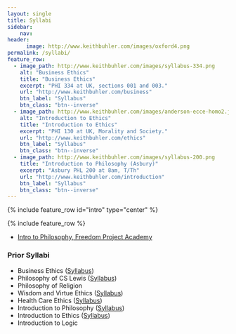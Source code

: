 ```yaml
---
layout: single
title: Syllabi
sidebar:
    nav: 
header: 
      image: http://www.keithbuhler.com/images/oxford4.png
permalink: /syllabi/
feature_row:
  - image_path: http://www.keithbuhler.com/images/syllabus-334.png
    alt: "Business Ethics"
    title: "Business Ethics"
    excerpt: "PHI 334 at UK, sections 001 and 003."
    url: "http://www.keithbuhler.com/business"
    btn_label: "Syllabus"
    btn_class: "btn--inverse"
  - image_path: http://www.keithbuhler.com/images/anderson-ecce-homo2.jpg
    alt: "Introduction to Ethics"
    title: "Introduction to Ethics"
    excerpt: "PHI 130 at UK, Morality and Society."
    url: "http://www.keithbuhler.com/ethics"
    btn_label: "Syllabus"
    btn_class: "btn--inverse"
  - image_path: http://www.keithbuhler.com/images/syllabus-200.png
    title: "Introduction to Philosophy (Asbury)"
    excerpt: "Asbury PHL 200 at 8am, T/Th"
    url: "http://www.keithbuhler.com/introduction"
    btn_label: "Syllabus"
    btn_class: "btn--inverse"
---
```


{% include feature_row id="intro" type="center" %}

{% include feature_row %}


- [Intro to Philosophy, Freedom Project Academy](http://www.keithbuhler.com/intro)

### Prior Syllabi

- Business Ethics ([Syllabus](/syllabus334))  
- Philosophy of CS Lewis ([Syllabus](/syllabus251))  
- Philosophy of Religion    
- Wisdom and Virtue Ethics  ([Syllabus](/syllabus-S2016-293-wisdom))   
- Health Care Ethics ([Syllabus](/syllabus-S2016-305-health-care))             
- Introduction to Philosophy ([Syllabus](/syllabus200))   
- Introduction to Ethics ([Syllabus](https://docs.google.com/document/d/1u2FI836N6FcWWs2I5BrbLF1tQav9wjcDJiOU0bRkfRw/edit))     
- Introduction to Logic   